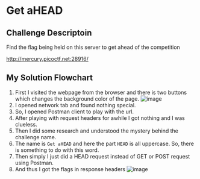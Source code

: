 # Get aHEAD

## Challenge Descriptoin
Find the flag being held on this server to get ahead of the competition

http://mercury.picoctf.net:28916/

## My Solution Flowchart
1. First I visited the webpage from the browser and there is two buttons which changes the background color of the page.
   ![image](https://github.com/sr-tamim/picoCTF-practice/assets/86656406/b9578a7d-b226-4a66-bc65-ad6b81ca56c7)
2. I opened network tab and found nothing special.
3. So, I opened Postman client to play with the url.
4. After playing with request headers for awhile I got nothing and I was clueless.
5. Then I did some research and understood the mystery behind the challenge name.
6. The name is `Get aHEAD` and here the part `HEAD` is all uppercase. So, there is something to do with this word.
7. Then simply I just did a HEAD request instead of GET or POST request using Postman.
8. And thus I got the flags in response headers
   ![image](https://github.com/sr-tamim/picoCTF-practice/assets/86656406/ca338a6b-f4f9-4eae-802b-34498231f19b)
 
